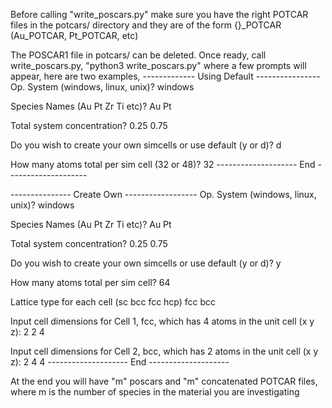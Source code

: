 Before calling "write_poscars.py" make sure you have the right POTCAR files in the potcars/ directory and they are of the form {}_POTCAR (Au_POTCAR, Pt_POTCAR, etc)

The POSCAR1 file in potcars/ can be deleted. Once ready, call write_poscars.py, "python3 write_poscars.py" where a few prompts will appear, here are two examples,
------------- Using Default ----------------
Op. System (windows, linux, unix)? windows

Species Names (Au Pt Zr Ti etc)? Au Pt

Total system concentration? 0.25 0.75

Do you wish to create your own simcells or use default (y or d)? d

How many atoms total per sim cell (32 or 48)? 32
-------------------- End --------------------

--------------- Create Own ------------------
Op. System (windows, linux, unix)? windows

Species Names (Au Pt Zr Ti etc)? Au Pt

Total system concentration? 0.25 0.75

Do you wish to create your own simcells or use default (y or d)? y

How many atoms total per sim cell? 64

Lattice type for each cell (sc bcc fcc hcp) fcc bcc

Input cell dimensions for Cell 1, fcc, which has 4 atoms in the unit cell (x y z): 2 2 4

Input cell dimensions for Cell 2, bcc, which has 2 atoms in the unit cell (x y z): 2 4 4
-------------------- End --------------------

At the end you will have "m" poscars and "m" concatenated POTCAR files, where m is the number of species in the material you are investigating
